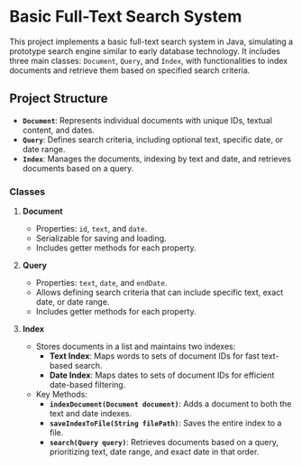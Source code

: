 # Basic Full-Text Search System

This project implements a basic full-text search system in Java, simulating a prototype search engine similar to early database technology. It includes three main classes: `Document`, `Query`, and `Index`, with functionalities to index documents and retrieve them based on specified search criteria.

## Project Structure

- **`Document`**: Represents individual documents with unique IDs, textual content, and dates.
- **`Query`**: Defines search criteria, including optional text, specific date, or date range.
- **`Index`**: Manages the documents, indexing by text and date, and retrieves documents based on a query.

### Classes

1. **Document**
    - Properties: `id`, `text`, and `date`.
    - Serializable for saving and loading.
    - Includes getter methods for each property.

2. **Query**
    - Properties: `text`, `date`, and `endDate`.
    - Allows defining search criteria that can include specific text, exact date, or date range.
    - Includes getter methods for each property.

3. **Index**
    - Stores documents in a list and maintains two indexes:
        - **Text Index**: Maps words to sets of document IDs for fast text-based search.
        - **Date Index**: Maps dates to sets of document IDs for efficient date-based filtering.
    - Key Methods:
        - **`indexDocument(Document document)`**: Adds a document to both the text and date indexes.
        - **`saveIndexToFile(String filePath)`**: Saves the entire index to a file.
        - **`search(Query query)`**: Retrieves documents based on a query, prioritizing text, date range, and exact date in that order.

